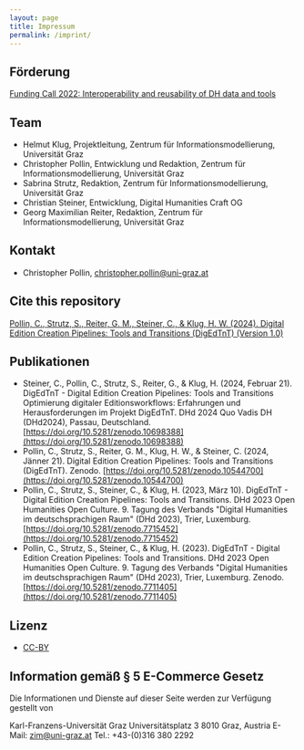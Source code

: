 ```yaml
---
layout: page
title: Impressum
permalink: /imprint/
---
```

## Förderung

[Funding Call 2022: Interoperability and reusability of DH data and tools](https://clariah.at/de/projektforderungen/)

## Team

* Helmut Klug, Projektleitung, Zentrum für Informationsmodellierung, Universität Graz
* Christopher Pollin, Entwicklung und Redaktion, Zentrum für Informationsmodellierung, Universität Graz
* Sabrina Strutz, Redaktion, Zentrum für Informationsmodellierung, Universität Graz
* Christian Steiner, Entwicklung, Digital Humanities Craft OG
* Georg Maximilian Reiter, Redaktion, Zentrum für Informationsmodellierung, Universität Graz

## Kontakt

* Christopher Pollin, christopher.pollin@uni-graz.at

## Cite this repository

[Pollin, C., Strutz, S., Reiter, G. M., Steiner, C., & Klug, H. W. (2024). Digital Edition Creation Pipelines: Tools and Transitions (DigEdTnT) (Version 1.0)](https://github.com/DigEdTnT/digedtnt.github.io)

## Publikationen

* Steiner, C., Pollin, C., Strutz, S., Reiter, G., & Klug, H. (2024, Februar 21). DigEdTnT - Digital Edition Creation Pipelines: Tools and Transitions Optimierung digitaler Editionsworkflows: Erfahrungen und Herausforderungen im Projekt DigEdTnT. DHd 2024 Quo Vadis DH (DHd2024), Passau, Deutschland. [https://doi.org/10.5281/zenodo.10698388](https://doi.org/10.5281/zenodo.10698388)
* Pollin, C., Strutz, S., Reiter, G. M., Klug, H. W., & Steiner, C. (2024, Jänner 21). Digital Edition Creation Pipelines: Tools and Transitions (DigEdTnT). Zenodo. [https://doi.org/10.5281/zenodo.10544700](https://doi.org/10.5281/zenodo.10544700)
* Pollin, C., Strutz, S., Steiner, C., & Klug, H. (2023, März 10). DigEdTnT - Digital Edition Creation Pipelines: Tools and Transitions. DHd 2023 Open Humanities Open Culture. 9. Tagung des Verbands "Digital Humanities im deutschsprachigen Raum" (DHd 2023), Trier, Luxemburg. [https://doi.org/10.5281/zenodo.7715452](https://doi.org/10.5281/zenodo.7715452)
* Pollin, C., Strutz, S., Steiner, C., & Klug, H. (2023). DigEdTnT - Digital Edition Creation Pipelines: Tools and Transitions. DHd 2023 Open Humanities Open Culture. 9. Tagung des Verbands "Digital Humanities im deutschsprachigen Raum" (DHd 2023), Trier, Luxemburg. Zenodo. [https://doi.org/10.5281/zenodo.7711405](https://doi.org/10.5281/zenodo.7711405)

## Lizenz

*  [CC-BY](https://creativecommons.org/licenses/by/4.0/)

## Information gemäß § 5 E-Commerce Gesetz

Die Informationen und Dienste auf dieser Seite werden zur Verfügung gestellt von

Karl-Franzens-Universität Graz
Universitätsplatz 3
8010 Graz, Austria
E-Mail: zim@uni-graz.at
Tel.: +43-(0)316 380 2292